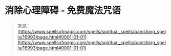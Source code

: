 <!--yml

category: 未分类

date: 2024-06-12 18:57:50

-->

# 消除心理障碍 - 免费魔法咒语

> 来源：[https://www.spellsofmagic.com/spells/spiritual_spells/banishing_spells/16993/page.html#0001-01-01](https://www.spellsofmagic.com/spells/spiritual_spells/banishing_spells/16993/page.html#0001-01-01)
